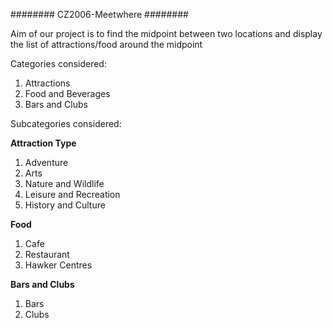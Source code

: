 ######## CZ2006-Meetwhere ########

Aim of our project is to find the midpoint between two locations and display the list of attractions/food around the midpoint

Categories considered:
1. Attractions
2. Food and Beverages
3. Bars and Clubs

Subcategories considered:

**Attraction Type**
1. Adventure
2. Arts
3. Nature and Wildlife
4. Leisure and Recreation
5. History and Culture

**Food**
1. Cafe
2. Restaurant
3. Hawker Centres

**Bars and Clubs**
1. Bars
2. Clubs

